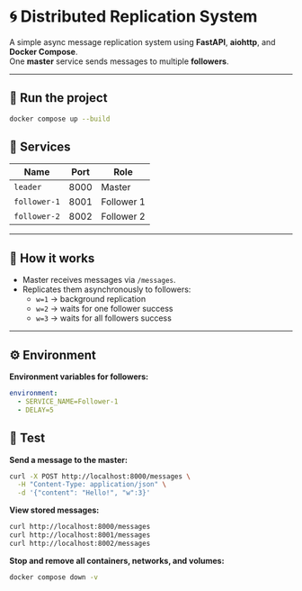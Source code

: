 # 🌀 Distributed Replication System

A simple async message replication system using **FastAPI**, **aiohttp**, and **Docker Compose**.  
One **master** service sends messages to multiple **followers**.

---

## 🚀 Run the project

```bash
docker compose up --build
```

## 🧱 Services

| Name        | Port | Role       |
|--------------|------|------------|
| `leader`     | 8000 | Master     |
| `follower-1` | 8001 | Follower 1 |
| `follower-2` | 8002 | Follower 2 |

---

## 🧩 How it works

- Master receives messages via `/messages`.
- Replicates them asynchronously to followers:
  - `w=1` → background replication  
  - `w=2` → waits for one follower success  
  - `w=3` → waits for all followers success

---

## ⚙️ Environment

**Environment variables for followers:**

```yaml
environment:
  - SERVICE_NAME=Follower-1
  - DELAY=5
```

## 📡 Test

**Send a message to the master:**

```bash
curl -X POST http://localhost:8000/messages \
  -H "Content-Type: application/json" \
  -d '{"content": "Hello!", "w":3}'
```

**View stored messages:**

```bash
curl http://localhost:8000/messages
curl http://localhost:8001/messages
curl http://localhost:8002/messages
```

**Stop and remove all containers, networks, and volumes:**
```bash
docker compose down -v
```